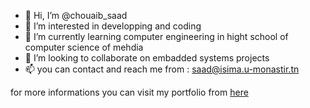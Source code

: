 - 👋 Hi, I’m @chouaib_saad
- 👀 I’m interested in developping and coding
- 🌱 I’m currently learning computer engineering in hight school of computer science of mehdia
- 💞️ I’m looking to collaborate on embadded systems projects
- 📫 you can contact and reach me from : saad@isima.u-monastir.tn

for more informations you can visit my portfolio from <a href="https://chouaib-saad.github.io/my_personal_portfolio/" target="_blank">here</a>
